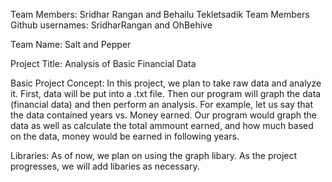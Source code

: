 Team Members: Sridhar Rangan and Behailu Tekletsadik
Team Members Github usernames: SridharRangan and OhBehive

Team Name: Salt and Pepper

Project Title: Analysis of Basic Financial Data

Basic Project Concept: In this project, we plan to take raw data and analyze it.  First, data will be put into a .txt file.  Then our program will graph the data (financial data) and then perform an analysis.  For example, let us say that the data contained years vs. Money earned.  Our program would graph the data as well as calculate the total ammount earned, and how much based on the data, money would be earned in following years.

Libraries: As of now, we plan on using the graph libary.  As the project progresses, we will add libaries as necessary.


